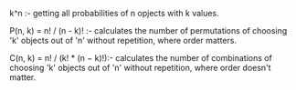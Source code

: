 k^n :- getting all probabilities of n opjects with k values.

P(n, k) = n! / (n - k)! :- calculates the number of permutations of choosing 'k' objects out of 'n' without repetition, where order matters.

C(n, k) = n! / (k! * (n − k)!):- calculates the number of combinations of choosing 'k' objects out of 'n' without repetition, where order doesn't matter.